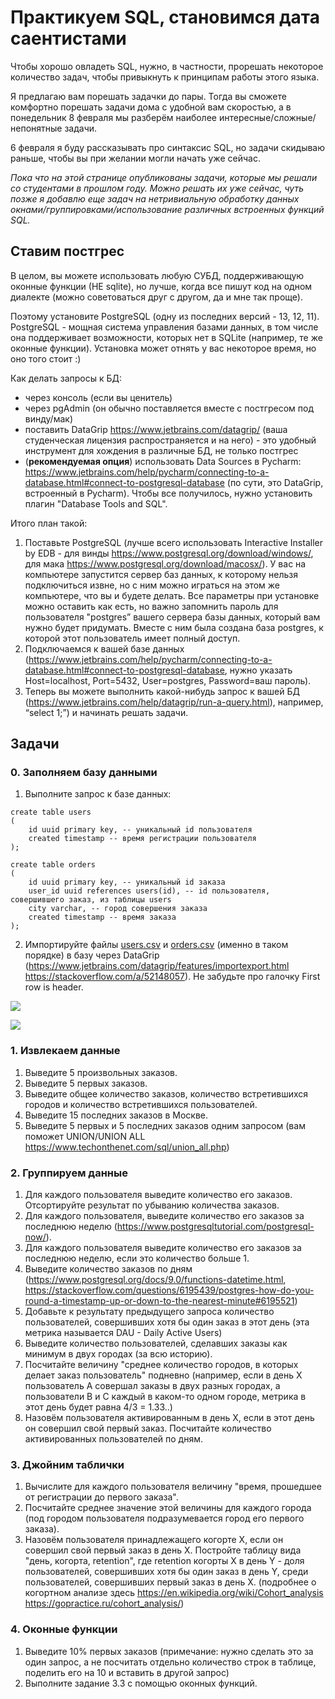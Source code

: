 # Практикуем SQL, становимся дата саентистами

Чтобы хорошо овладеть SQL, нужно, в частности, прорешать некоторое количество задач, чтобы привыкнуть к принципам работы этого языка. 

Я предлагаю вам порешать задачки до пары. Тогда вы сможете комфортно порешать задачи дома с удобной вам скоростью, а в понедельник 8 февраля мы разберём наиболее интересные/сложные/непонятные задачи.

6 февраля я буду рассказывать про синтаксис SQL, но задачи скидываю раньше, чтобы вы при желании могли начать уже сейчас.

*Пока что на этой странице опубликованы задачи, которые мы решали со студентами в прошлом году. Можно решать их уже сейчас, чуть позже я добавлю еще задач на нетривиальную обработку данных окнами/группировками/использование различных встроенных функций SQL.*


## Ставим постгрес

В целом, вы можете использовать любую СУБД, поддерживающую оконные функции (НЕ sqlite), но лучше, когда все пишут код на одном диалекте (можно советоваться друг с другом, да и мне так проще).

Поэтому установите PostgreSQL (одну из последних версий - 13, 12, 11). PostgreSQL - мощная система управления базами данных, в том числе она поддерживает возможности, которых нет в SQLite (например, те же оконные функции). Установка может отнять у вас некоторое время, но оно того стоит :)

Как делать запросы к БД:
* через консоль (если вы ценитель)
* через pgAdmin (он обычно поставляется вместе с постгресом под винду/мак)
* поставить DataGrip https://www.jetbrains.com/datagrip/ (ваша студенческая лицензия распространяется и на него) - это удобный инструмент для хождения в различные БД, не только постгрес
* (**рекомендуемая опция**) использовать Data Sources в Pycharm: https://www.jetbrains.com/help/pycharm/connecting-to-a-database.html#connect-to-postgresql-database (по сути, это DataGrip, встроенный в Pycharm). Чтобы все получилось, нужно установить плагин "Database Tools and SQL".


Итого план такой: 

1. Поставьте PostgreSQL (лучше всего использовать Interactive Installer by EDB - для винды https://www.postgresql.org/download/windows/, для мака https://www.postgresql.org/download/macosx/). У вас на компьютере запустится сервер баз данных, к которому нельзя подключиться извне, но с ним можно играться на этом же компьютере, что вы и будете делать. Все параметры при установке можно оставить как есть, но важно запомнить пароль для пользователя "postgres”  вашего сервера базы данных, который вам нужно будет придумать. Вместе с ним была создана база postgres, к которой этот пользователь имеет полный доступ.
2. Подключаемся к вашей базе данных (https://www.jetbrains.com/help/pycharm/connecting-to-a-database.html#connect-to-postgresql-database, нужно указать Host=localhost, Port=5432, User=postgres, Password=ваш пароль).
3. Теперь вы можете выполнить какой-нибудь запрос к вашей БД (https://www.jetbrains.com/help/datagrip/run-a-query.html), например, “select 1;”) и начинать решать задачи.



## Задачи

### 0. Заполняем базу данными

1. Выполните запрос к базе данных:


```
create table users
(
    id uuid primary key, -- уникальный id пользователя
    created timestamp -- время регистрации пользователя
);

create table orders
(
    id uuid primary key, -- уникальный id заказа
    user_id uuid references users(id), -- id пользователя, совершившего заказ, из таблицы users
    city varchar, -- город совершения заказа
    created timestamp -- время заказа
);
```


2. Импортируйте файлы [users.csv](https://raw.githubusercontent.com/esolovev/ling2020/main/lectures/29_users.csv) и [orders.csv](https://raw.githubusercontent.com/esolovev/ling2020/main/lectures/29_orders.csv) (именно в таком порядке) в базу через DataGrip (https://www.jetbrains.com/datagrip/features/importexport.html https://stackoverflow.com/a/52148057). Не забудьте про галочку First row is header.

![](https://i.imgur.com/YhmSsaN.png)

![](https://camo.githubusercontent.com/b40dd9d31dc50be274bef7a3ab91550c6d177aeb/68747470733a2f2f692e696d6775722e636f6d2f58436c7864734e2e706e67)




### 1. Извлекаем данные
1. Выведите 5 произвольных заказов.
2. Выведите 5 первых заказов.
3. Выведите общее количество заказов, количество встретившихся городов и количество встретившихся пользователей.
4. Выведите 15 последних заказов в Москве.
5. Выведите 5 первых и 5 последних заказов одним запросом (вам поможет UNION/UNION ALL https://www.techonthenet.com/sql/union_all.php)

### 2. Группируем данные
1. Для каждого пользователя выведите количество его заказов. Отсортируйте результат по убыванию количества заказов.
2. Для каждого пользователя, выведите количество его заказов за последнюю неделю (https://www.postgresqltutorial.com/postgresql-now/).
3. Для каждого пользователя выведите количество его заказов за последнюю неделю, если это количество больше 1.
4. Выведите количество заказов по дням (https://www.postgresql.org/docs/9.0/functions-datetime.html, https://stackoverflow.com/questions/6195439/postgres-how-do-you-round-a-timestamp-up-or-down-to-the-nearest-minute#6195521)
5. Добавьте к результату предыдущего запроса количество пользователей, совершивших хотя бы один заказ в этот день (эта метрика называется DAU - Daily Active Users)
6. Выведите количество пользователей, сделавших заказы как минимум в двух городах (за всю историю).
7. Посчитайте величину "среднее количество городов, в которых делает заказ пользователь" подневно (например, если в день Х пользователь A совершал заказы в двух разных городах, а пользователи B и C каждый в каком-то одном городе, метрика в этот день будет равна 4/3 = 1.33..)
8. Назовём пользователя активированным в день Х, если в этот день он совершил свой первый заказ. Посчитайте количество активированных пользователей по дням.

### 3. Джойним таблички
1. Вычислите для каждого пользователя величину "время, прошедшее от регистрации до первого заказа".
2. Посчитайте среднее значение этой величины для каждого города (под городом пользователя подразумевается город его первого заказа).
3. Назовём пользователя принадлежащего когорте Х, если он совершил свой первый заказ в день Х. Постройте таблицу вида "день, когорта, retention", где retention когорты Х в день Y - доля пользователей, совершивших хотя бы один заказ в день Y, среди пользователей, совершивших первый заказ в день X. (подробнее о когортном анализе здесь https://en.wikipedia.org/wiki/Cohort_analysis https://gopractice.ru/cohort_analysis/)

### 4. Оконные функции
1. Выведите 10% первых заказов (примечание: нужно сделать это за один запрос, а не посчитать отдельно количество строк в таблице, поделить его на 10 и вставить в другой запрос)
2. Выполните задание 3.3 с помощью оконных функций.
